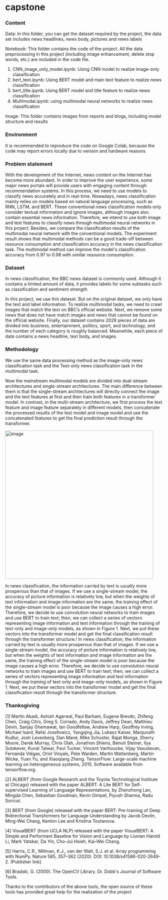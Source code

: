 # capstone

### Content
Data: In this folder, you can get the dataset required by the project, the data set includes news headlines, news body, pictures and news labels

Notebook: This folder contains the code of the project. All the data preprocessing in this project (including image enhancement, delete stop words, etc.) are included in the code file.
1. CNN_image_only_model.ipynb: Using CNN model to realize image-only classification
2. bert_text.ipynb: Using BERT model and main text feature to realize news classification
3. bert_title.ipynb: Using BERT model and title feature to realize news classification
4. Multimodal.ipynb: using multimodal neural networks to realize news classification

Image: This folder contains images from reports and blogs, including model structure and results

### Environment

It is recommended to reproduce the code on Google Colab, because the code may report errors locally due to version and hardware reasons

### Problem statement

With the development of the Internet, news content on the Internet has become more abundant. In order to improve the user experience, some major news portals will provide users with engaging content through recommendation systems. In this process, we need to use models to classify news accurately and in real-time. Nowadays, news classification mainly relies on models based on natural language processing, such as RNN, LSTM, and BERT. These conventional news classification models only consider textual information and ignore images, although images also contain essential news information. Therefore, we intend to use both image and text features to classify news through multimodal neural networks in this project. Besides, we compare the classification results of the multimodal neural network with the conventional models. The experiment result shows that multimodal methods can be a good trade-off between resource consumption and classification accuracy in the news classification task. The multimodal method can improve the model's classification accuracy from 0.97 to 0.98 with similar resource consumption.

### Dataset

In news classification, the BBC news dataset is commonly used.  Although it contains a limited amount of data, it provides labels for some subtasks such as classification and sentiment strength. 

In this project, we use this dataset. But on the original dataset, we only have the text and label information. To realize multimodal tasks, we need to crawl images that match the text on BBC’s official website. Next, we remove some news that does not have match images and news that cannot be found on the official website. Finally, our dataset contains 2026 pieces of data are divided into business, entertainment, politics, sport, and technology, and the number of each category is roughly balanced. Meanwhile, each piece of data contains a news headline, text body, and images.

### Methodology

We use the same data processing method as the image-only news classification task and the Text-only news classification task in the multimodal task.

Now the mainstream multimodal models are divided into dual-stream architectures and single-stream architectures. The main difference between them is that the single-stream architectures will directly connect the image and the text features at first and then train both features in a transformer model. In contrast, in the multi-stream architecture, we first process the text feature and image feature separately in different models, then concatenate the processed results of the text model and image model and use the concatenated features to get the final prediction result through the transformer.

<img width="473" alt="image" src="https://user-images.githubusercontent.com/69946337/166588638-a52b5403-fd37-4fde-baeb-9e5c2bf5a754.png">

In news classification, the information carried by text is usually more prosperous than that of images. If we use a single-stream model, the accuracy of picture information is relatively low, but when the weights of text information and image information are the same, the training effect of the single-stream model is poor because the image causes a high error. Therefore, we decide to use convolution neural networks to train images and use BERT to train text; then, we can collect a series of vectors representing image information and text information through the training of text-only and image-only models, as shown in Figure 1. Next, we put these vectors into the transformer model and get the final classification result through the transformer structure.!
In news classification, the information carried by text is usually more prosperous than that of images. If we use a single-stream model, the accuracy of picture information is relatively low, but when the weights of text information and image information are the same, the training effect of the single-stream model is poor because the image causes a high error. Therefore, we decide to use convolution neural networks to train images and use BERT to train text; then, we can collect a series of vectors representing image information and text information through the training of text-only and image-only models, as shown in Figure 1. Next, we put these vectors into the transformer model and get the final classification result through the transformer structure.

### Thanksgiving
[1] Martín Abadi, Ashish Agarwal, Paul Barham, Eugene Brevdo,
Zhifeng Chen, Craig Citro, Greg S. Corrado, Andy Davis,
Jeffrey Dean, Matthieu Devin, Sanjay Ghemawat, Ian Goodfellow,
Andrew Harp, Geoffrey Irving, Michael Isard, Rafal Jozefowicz, Yangqing Jia,
Lukasz Kaiser, Manjunath Kudlur, Josh Levenberg, Dan Mané, Mike Schuster,
Rajat Monga, Sherry Moore, Derek Murray, Chris Olah, Jonathon Shlens,
Benoit Steiner, Ilya Sutskever, Kunal Talwar, Paul Tucker,
Vincent Vanhoucke, Vijay Vasudevan, Fernanda Viégas,
Oriol Vinyals, Pete Warden, Martin Wattenberg, Martin Wicke,
Yuan Yu, and Xiaoqiang Zheng.
TensorFlow: Large-scale machine learning on heterogeneous systems,
2015. Software available from tensorflow.org.

[2] ALBERT (from Google Research and the Toyota Technological Institute at Chicago) released with the paper ALBERT: A Lite BERT for Self-supervised Learning of Language Representations, by Zhenzhong Lan, Mingda Chen, Sebastian Goodman, Kevin Gimpel, Piyush Sharma, Radu Soricut.

[3] BERT (from Google) released with the paper BERT: Pre-training of Deep Bidirectional Transformers for Language Understanding by Jacob Devlin, Ming-Wei Chang, Kenton Lee and Kristina Toutanova.

[4] VisualBERT (from UCLA NLP) released with the paper VisualBERT: A Simple and Performant Baseline for Vision and Language by Liunian Harold Li, Mark Yatskar, Da Yin, Cho-Jui Hsieh, Kai-Wei Chang.

[5] Harris, C.R., Millman, K.J., van der Walt, S.J. et al. Array programming with NumPy. Nature 585, 357–362 (2020). DOI: 10.1038/s41586-020-2649-2. (Publisher link).

[6] Bradski, G. (2000). The OpenCV Library. Dr. Dobb&#x27;s Journal of Software Tools.

Thanks to the contributors of the above tools, the open source of these tools has provided great help for the realization of the project
